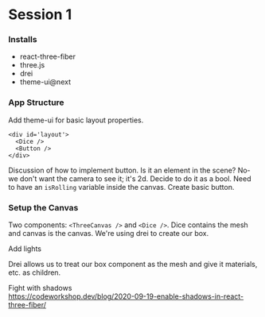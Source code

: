 # Session 1

### Installs

- react-three-fiber
- three.js
- drei
- theme-ui@next

### App Structure

Add theme-ui for basic layout properties.

```
<div id='layout'>
  <Dice />
  <Button />
</div>
```
Discussion of how to implement button. Is it an element in the scene? No- we don't want the camera to see it; it's 2d. Decide to do it as a bool. Need to have an `isRolling` variable inside the canvas. Create basic button.

### Setup the Canvas

Two components: `<ThreeCanvas />` and `<Dice />`. Dice contains the mesh and canvas is the canvas. We're using drei to create our box.

Add lights

Drei allows us to treat our box component as the mesh and give it materials, etc. as children.

Fight with shadows  
https://codeworkshop.dev/blog/2020-09-19-enable-shadows-in-react-three-fiber/
